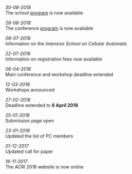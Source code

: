 
_30-08-2018_<br>
The school [program](/school#schedule) is now available

_28-08-2018_<br>
The conference [program](/program/) is now available

_08-07-2018_<br>
Information on the _Intensive School on Cellular Automata_

_22-07-2018_<br>
Information on registration fees now available

_06-04-2018_<br>
Main conference and workshop deadline extended

_12-03-2018_<br>
Workshops announced

_27-02-2018_<br>
Deadline extended to **6 April 2018**

_25-01-2018_<br>
Submission page open

_23-01-2018_<br>
Updated the list of PC members

_01-12-2017_<br>
Updated call for paper 

_16-11-2017_<br>
The ACRI 2018 website is now online
